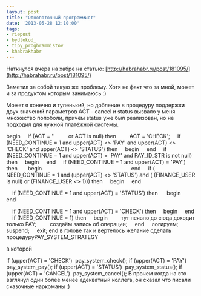 ```yaml
---
layout: post
title: "Однопоточный программист"
date: '2013-05-28 12:10:00'
tags:
- riepost
- bydlokod_
- tipy_proghrammistov
- khabrakhabr
---
```


Наткнулся вчера на хабре на статью:&nbsp;[http://habrahabr.ru/post/181095/](http://habrahabr.ru/post/181095/)

Заметил за собой такую же проблему. Хотя не факт что за мной, может и за продуктом которым занимаюсь :)

Может я конечно и тупенький, но добление в процедуру поддержки двух значений параметров ACT - cancel и status вызвало у меня множество попоболи, причём status уже был реализован, но не подходил для нужной платёжной системы.

<a name="more"></a>begin
    if (ACT = ''
        or ACT is null) then
        ACT = 'CHECK';
    if (NEED_CONTINUE = 1 and upper(ACT) <> 'PAY' and upper(ACT) <> 'CHECK' and upper(ACT) <> 'STATUS') then
    begin
    end
    if (NEED_CONTINUE = 1 and upper(ACT) = 'PAY' and PAY_ID_STR is not null) then
    begin
    end
    if (NEED_CONTINUE = 1 and upper(ACT) = 'PAY') then  
    begin                                                       
    end
    if ( NEED_CONTINUE = 1 and (upper(ACT) <> 'STATUS') and ( (FINANCE_USER is null) or (FINANCE_USER <> 1))) then
    begin
    end

    if (NEED_CONTINUE = 1 and upper(ACT) = 'STATUS') then 
    begin
    end

    if (NEED_CONTINUE = 1 and upper(ACT) = 'CHECK') then
    begin
    end
    if (NEED_CONTINUE = 1) then
    begin
        тут неявно до сюда доходит только PAY;
        создаём запись об операции;
    end
    логируем;
    suspend;
    exit;
end
в голове так и вертелось желание сделать процедуруPAY_SYSTEM_STRATEGY

в которой

if (upper(ACT) = 'CHECK')  pay_system_check();
if (upper(ACT) = 'PAY')  pay_system_pay();
if (upper(ACT) = 'STATUS')  pay_system_status();
if (upper(ACT) = 'CANCEL')  pay_system_cancel();
В прочем когда на это взглянул один более менее адекватный коллега, он сказал что писали сказочные наркоманы :)